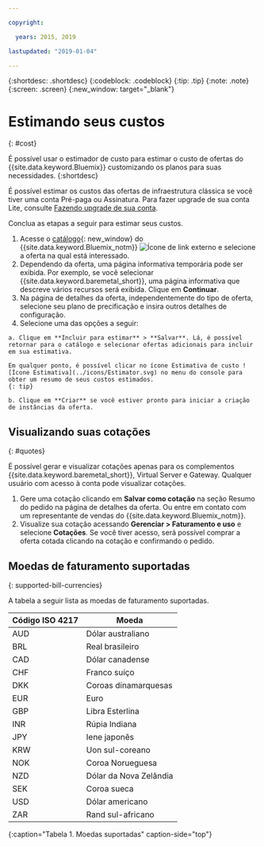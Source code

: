 ```yaml
---

copyright:

  years: 2015, 2019

lastupdated: "2019-01-04"

---
```


{:shortdesc: .shortdesc}
{:codeblock: .codeblock}
{:tip: .tip}
{:note: .note}
{:screen: .screen}
{:new_window: target="_blank"}

# Estimando seus custos
{: #cost}

É possível usar o estimador de custo para estimar o custo de ofertas do {{site.data.keyword.Bluemix}} customizando os planos para suas necessidades.
{:shortdesc}

É possível estimar os custos das ofertas de infraestrutura clássica se você tiver uma conta Pré-paga ou Assinatura. Para fazer upgrade de sua conta Lite, consulte [Fazendo upgrade de sua conta](/docs/account/account_settings.html#upgrading-account).

Conclua as etapas a seguir para estimar seus custos. 

  1. Acesse o [catálogo](https://cloud.ibm.com/catalog){: new_window} do {{site.data.keyword.Bluemix_notm}} ![Ícone de link externo](../icons/launch-glyph.svg "Ícone de link externo") e selecione a oferta na qual está interessado.
  2. Dependendo da oferta, uma página informativa temporária pode ser exibida. Por exemplo, se você selecionar {{site.data.keyword.baremetal_short}}, uma página informativa que descreve vários recursos será exibida. Clique em **Continuar**.
  3. Na página de detalhes da oferta, independentemente do tipo de oferta, selecione seu plano de precificação e insira outros detalhes de configuração.
  4. Selecione uma das opções a seguir:

    a. Clique em **Incluir para estimar** > **Salvar**. Lá, é possível retornar para o catálogo e selecionar ofertas adicionais para incluir em sua estimativa. 
    
    Em qualquer ponto, é possível clicar no ícone Estimativa de custo ![Ícone Estimativa](../icons/Estimator.svg) no menu do console para obter um resumo de seus custos estimados. 
    {: tip}
    
    b. Clique em **Criar** se você estiver pronto para iniciar a criação de instâncias da oferta. 

## Visualizando suas cotações
{: #quotes}

É possível gerar e visualizar cotações apenas para os complementos {{site.data.keyword.baremetal_short}}, Virtual Server e Gateway. Qualquer usuário com acesso à conta pode visualizar cotações.

  1. Gere uma cotação clicando em **Salvar como cotação** na seção Resumo do pedido na página de detalhes da oferta. Ou entre em contato com um representante de vendas do {{site.data.keyword.Bluemix_notm}}.
  2. Visualize sua cotação acessando **Gerenciar > Faturamento e uso** e selecione **Cotações**. Se você tiver acesso, será possível comprar a oferta cotada clicando na cotação e confirmando o pedido.

## Moedas de faturamento suportadas
{: supported-bill-currencies}

A tabela a seguir lista as moedas de faturamento suportadas.

|Código ISO 4217| Moeda|
|-------------|---------|
|AUD |	  Dólar australiano|
|BRL |	  Real brasileiro|
|CAD |	  Dólar canadense|
|CHF |	  Franco suíço|
|DKK |	  Coroas dinamarquesas|
|EUR |	  Euro|
|GBP |	  Libra Esterlina|
|INR |	  Rúpia Indiana|
|JPY |	  Iene japonês|
|KRW |	  Uon sul-coreano|
|NOK |	  Coroa Norueguesa|
|NZD |	  Dólar da Nova Zelândia|
|SEK |	  Coroa sueca|
|USD |    Dólar americano|
|ZAR |	  Rand sul-africano|
{:caption="Tabela 1. Moedas suportadas" caption-side="top"}


